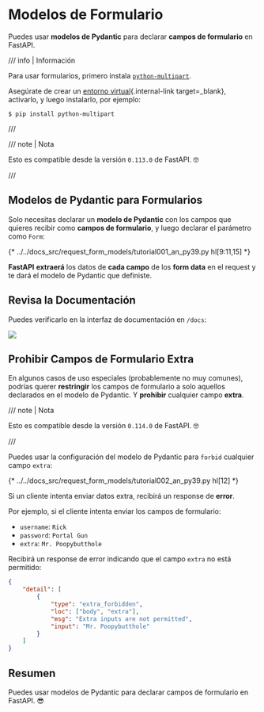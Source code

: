 # Modelos de Formulario

Puedes usar **modelos de Pydantic** para declarar **campos de formulario** en FastAPI.

/// info | Información

Para usar formularios, primero instala <a href="https://github.com/Kludex/python-multipart" class="external-link" target="_blank">`python-multipart`</a>.

Asegúrate de crear un [entorno virtual](../virtual-environments.md){.internal-link target=_blank}, activarlo, y luego instalarlo, por ejemplo:

```console
$ pip install python-multipart
```

///

/// note | Nota

Esto es compatible desde la versión `0.113.0` de FastAPI. 🤓

///

## Modelos de Pydantic para Formularios

Solo necesitas declarar un **modelo de Pydantic** con los campos que quieres recibir como **campos de formulario**, y luego declarar el parámetro como `Form`:

{* ../../docs_src/request_form_models/tutorial001_an_py39.py hl[9:11,15] *}

**FastAPI** **extraerá** los datos de **cada campo** de los **form data** en el request y te dará el modelo de Pydantic que definiste.

## Revisa la Documentación

Puedes verificarlo en la interfaz de documentación en `/docs`:

<div class="screenshot">
<img src="/img/tutorial/request-form-models/image01.png">
</div>

## Prohibir Campos de Formulario Extra

En algunos casos de uso especiales (probablemente no muy comunes), podrías querer **restringir** los campos de formulario a solo aquellos declarados en el modelo de Pydantic. Y **prohibir** cualquier campo **extra**.

/// note | Nota

Esto es compatible desde la versión `0.114.0` de FastAPI. 🤓

///

Puedes usar la configuración del modelo de Pydantic para `forbid` cualquier campo `extra`:

{* ../../docs_src/request_form_models/tutorial002_an_py39.py hl[12] *}

Si un cliente intenta enviar datos extra, recibirá un response de **error**.

Por ejemplo, si el cliente intenta enviar los campos de formulario:

* `username`: `Rick`
* `password`: `Portal Gun`
* `extra`: `Mr. Poopybutthole`

Recibirá un response de error indicando que el campo `extra` no está permitido:

```json
{
    "detail": [
        {
            "type": "extra_forbidden",
            "loc": ["body", "extra"],
            "msg": "Extra inputs are not permitted",
            "input": "Mr. Poopybutthole"
        }
    ]
}
```

## Resumen

Puedes usar modelos de Pydantic para declarar campos de formulario en FastAPI. 😎
